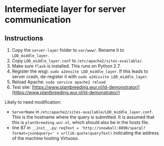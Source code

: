 # Intermediate layer for server communication

## Instructions

1. Copy the `server-layer` folder to `var/www/`. Rename it to `LDD_middle_layer`.
2. Copy `LDD_middle_layer.conf` to `/etc/apache2/sites-available/`.
3. Make sure `flask` is installed. This runs on Python 2.7.
4. Register the wsgi: `sudo a2ensite LDD_middle_layer`.
   If this leads to server crash, de-register it with `sudo a2dissite LDD_middle_layer`.
5. Reload Apache: `sudo service apache2 reload`
6. Test site: [https://www.plantbreeding.wur.nl/ld-demonstrator/](https://www.plantbreeding.wur.nl/ld-demonstrator/)

Likely to need modification:
* `ServerName` in `/etc/apache2/sites-available/LDD_middle_layer.conf`.
This is the hostname where the query is submitted. It is assumed that this is `plantbreeding.wur.nl`, which should also be in the hosts file.
* line 87 in `__init__.py`:
`reqText = 'http://snowball:8890/sparql?format=json&query=' + urllib.quote(queryText)`
indicating the address of the machine hosting Virtuoso.
